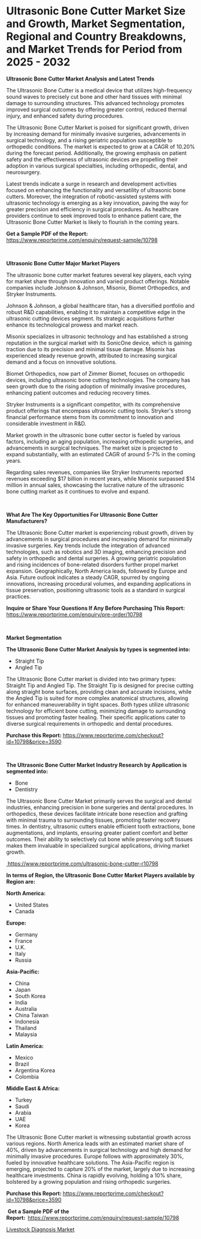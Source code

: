 <p><h1>Ultrasonic Bone Cutter Market Size and Growth, Market Segmentation, Regional and Country Breakdowns, and Market Trends for Period from 2025 -  2032</h1></p><p><strong>Ultrasonic Bone Cutter Market Analysis and Latest Trends</strong></p>
<p><p>The Ultrasonic Bone Cutter is a medical device that utilizes high-frequency sound waves to precisely cut bone and other hard tissues with minimal damage to surrounding structures. This advanced technology promotes improved surgical outcomes by offering greater control, reduced thermal injury, and enhanced safety during procedures.</p><p>The Ultrasonic Bone Cutter Market is poised for significant growth, driven by increasing demand for minimally invasive surgeries, advancements in surgical technology, and a rising geriatric population susceptible to orthopedic conditions. The market is expected to grow at a CAGR of 10.20% during the forecast period. Additionally, the growing emphasis on patient safety and the effectiveness of ultrasonic devices are propelling their adoption in various surgical specialties, including orthopedic, dental, and neurosurgery.</p><p>Latest trends indicate a surge in research and development activities focused on enhancing the functionality and versatility of ultrasonic bone cutters. Moreover, the integration of robotic-assisted systems with ultrasonic technology is emerging as a key innovation, paving the way for greater precision and efficiency in surgical procedures. As healthcare providers continue to seek improved tools to enhance patient care, the Ultrasonic Bone Cutter Market is likely to flourish in the coming years.</p></p>
<p><strong>Get a Sample PDF of the Report:&nbsp;</strong> <a href="https://www.reportprime.com/enquiry/request-sample/10798?utm_campaign=2655&utm_medium=2&utm_source=Github&utm_content=ia&utm_term=20032025&utm_id=ultrasonic-bone-cutter">https://www.reportprime.com/enquiry/request-sample/10798</a></p>
<p>&nbsp;</p>
<p><strong>Ultrasonic Bone Cutter Major Market Players</strong></p>
<p><p>The ultrasonic bone cutter market features several key players, each vying for market share through innovation and varied product offerings. Notable companies include Johnson & Johnson, Misonix, Biomet Orthopedics, and Stryker Instruments.</p><p>Johnson & Johnson, a global healthcare titan, has a diversified portfolio and robust R&D capabilities, enabling it to maintain a competitive edge in the ultrasonic cutting devices segment. Its strategic acquisitions further enhance its technological prowess and market reach.</p><p>Misonix specializes in ultrasonic technology and has established a strong reputation in the surgical market with its SonicOne device, which is gaining traction due to its precision and minimal tissue damage. Misonix has experienced steady revenue growth, attributed to increasing surgical demand and a focus on innovative solutions.</p><p>Biomet Orthopedics, now part of Zimmer Biomet, focuses on orthopedic devices, including ultrasonic bone cutting technologies. The company has seen growth due to the rising adoption of minimally invasive procedures, enhancing patient outcomes and reducing recovery times.</p><p>Stryker Instruments is a significant competitor, with its comprehensive product offerings that encompass ultrasonic cutting tools. Stryker's strong financial performance stems from its commitment to innovation and considerable investment in R&D.</p><p>Market growth in the ultrasonic bone cutter sector is fueled by various factors, including an aging population, increasing orthopedic surgeries, and advancements in surgical techniques. The market size is projected to expand substantially, with an estimated CAGR of around 5-7% in the coming years.</p><p>Regarding sales revenues, companies like Stryker Instruments reported revenues exceeding $17 billion in recent years, while Misonix surpassed $14 million in annual sales, showcasing the lucrative nature of the ultrasonic bone cutting market as it continues to evolve and expand.</p></p>
<p>&nbsp;</p>
<p><strong>What Are The Key Opportunities For Ultrasonic Bone Cutter Manufacturers?</strong></p>
<p><p>The Ultrasonic Bone Cutter market is experiencing robust growth, driven by advancements in surgical procedures and increasing demand for minimally invasive surgeries. Key trends include the integration of advanced technologies, such as robotics and 3D imaging, enhancing precision and safety in orthopedic and dental surgeries. A growing geriatric population and rising incidences of bone-related disorders further propel market expansion. Geographically, North America leads, followed by Europe and Asia. Future outlook indicates a steady CAGR, spurred by ongoing innovations, increasing procedural volumes, and expanding applications in tissue preservation, positioning ultrasonic tools as a standard in surgical practices.</p></p>
<p><strong>Inquire or Share Your Questions If Any Before Purchasing This Report:</strong> <a href="https://www.reportprime.com/enquiry/pre-order/10798?utm_campaign=2655&utm_medium=2&utm_source=Github&utm_content=ia&utm_term=20032025&utm_id=ultrasonic-bone-cutter">https://www.reportprime.com/enquiry/pre-order/10798</a></p>
<p>&nbsp;</p>
<p><strong>Market Segmentation</strong></p>
<p><strong>The Ultrasonic Bone Cutter Market Analysis by types is segmented into:</strong></p>
<p><ul><li>Straight Tip</li><li>Angled Tip</li></ul></p>
<p><p>The Ultrasonic Bone Cutter market is divided into two primary types: Straight Tip and Angled Tip. The Straight Tip is designed for precise cutting along straight bone surfaces, providing clean and accurate incisions, while the Angled Tip is suited for more complex anatomical structures, allowing for enhanced maneuverability in tight spaces. Both types utilize ultrasonic technology for efficient bone cutting, minimizing damage to surrounding tissues and promoting faster healing. Their specific applications cater to diverse surgical requirements in orthopedic and dental procedures.</p></p>
<p><strong>Purchase this Report:&nbsp;</strong><a href="https://www.reportprime.com/checkout?id=10798&price=3590&utm_campaign=2655&utm_medium=2&utm_source=Github&utm_content=ia&utm_term=20032025&utm_id=ultrasonic-bone-cutter">https://www.reportprime.com/checkout?id=10798&price=3590</a></p>
<p>&nbsp;</p>
<p><strong>The Ultrasonic Bone Cutter Market Industry Research by Application is segmented into:</strong></p>
<p><ul><li>Bone</li><li>Dentistry</li></ul></p>
<p><p>The Ultrasonic Bone Cutter Market primarily serves the surgical and dental industries, enhancing precision in bone surgeries and dental procedures. In orthopedics, these devices facilitate intricate bone resection and grafting with minimal trauma to surrounding tissues, promoting faster recovery times. In dentistry, ultrasonic cutters enable efficient tooth extractions, bone augmentations, and implants, ensuring greater patient comfort and better outcomes. Their ability to selectively cut bone while preserving soft tissues makes them invaluable in specialized surgical applications, driving market growth.</p></p>
<p><a href="https://www.reportprime.com/ultrasonic-bone-cutter-r10798?utm_campaign=2655&utm_medium=2&utm_source=Github&utm_content=ia&utm_term=20032025&utm_id=ultrasonic-bone-cutter">&nbsp;https://www.reportprime.com/ultrasonic-bone-cutter-r10798</a></p>
<p><strong>In terms of Region, the Ultrasonic Bone Cutter Market Players available by Region are:</strong></p>
<p>
    <p> <strong> North America: </strong>
        <ul>
            <li>United States</li>
            <li>Canada</li>
        </ul>
        </p> 
    <p> <strong> Europe: </strong>
        <ul>
            <li>Germany</li>
            <li>France</li>
            <li>U.K.</li>
            <li>Italy</li>
            <li>Russia</li>
        </ul>
        </p> 
    <p> <strong> Asia-Pacific: </strong>
        <ul>
            <li>China</li>
            <li>Japan</li>
            <li>South Korea</li>
            <li>India</li>
            <li>Australia</li>
            <li>China Taiwan</li>
            <li>Indonesia</li>
            <li>Thailand</li>
            <li>Malaysia</li>
        </ul>
        </p> 
    <p> <strong> Latin America: </strong>
        <ul>
            <li>Mexico</li>
            <li>Brazil</li>
            <li>Argentina Korea</li>
            <li>Colombia</li>
        </ul>
        </p> 
    <p> <strong> Middle East & Africa: </strong>
        <ul>
            <li>Turkey</li>
            <li>Saudi</li>
            <li>Arabia</li>
            <li>UAE</li>
            <li>Korea</li>
        </ul>
    </p>
    </p>
<p><p>The Ultrasonic Bone Cutter market is witnessing substantial growth across various regions. North America leads with an estimated market share of 40%, driven by advancements in surgical technology and high demand for minimally invasive procedures. Europe follows with approximately 30%, fueled by innovative healthcare solutions. The Asia-Pacific region is emerging, projected to capture 20% of the market, largely due to increasing healthcare investments. China is rapidly evolving, holding a 10% share, bolstered by a growing population and rising orthopedic surgeries.</p></p>
<p><strong>Purchase this Report: </strong><a href="https://www.reportprime.com/checkout?id=10798&price=3590&utm_campaign=2655&utm_medium=2&utm_source=Github&utm_content=ia&utm_term=20032025&utm_id=ultrasonic-bone-cutter">https://www.reportprime.com/checkout?id=10798&price=3590</a></p>
<p>&nbsp;<strong>Get a Sample PDF of the Report:&nbsp;&nbsp;</strong><a href="https://www.reportprime.com/enquiry/request-sample/10798?utm_campaign=2655&utm_medium=2&utm_source=Github&utm_content=ia&utm_term=20032025&utm_id=ultrasonic-bone-cutter">https://www.reportprime.com/enquiry/request-sample/10798</a></p>
<p><strong></strong></p>
<p><p><a href="https://github.com/manesros8/Market-Research-Report-List-1/blob/main/livestock-diagnosis-market.md?utm_campaign=2655&utm_medium=2&utm_source=Github&utm_content=ia&utm_term=20032025&utm_id=ultrasonic-bone-cutter">Livestock Diagnosis Market</a></p></p>